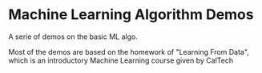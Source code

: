 Machine Learning Algorithm Demos
======

A serie of demos on the basic ML algo.

Most of the demos are based on the homework of "Learning From Data", which is an introductory Machine Learning course given by CalTech
